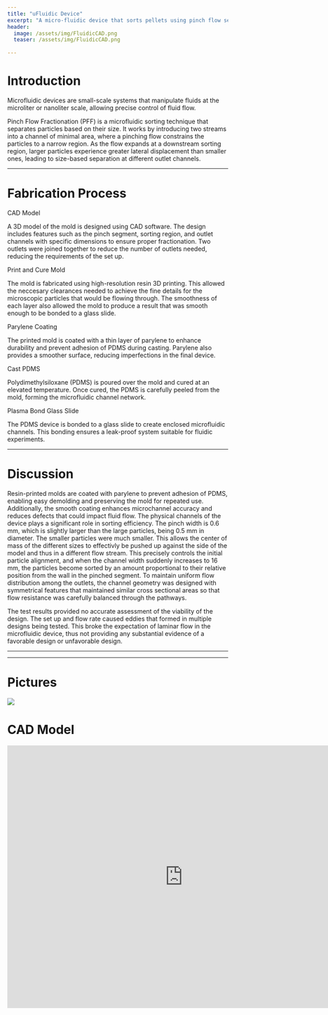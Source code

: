 ```yaml
---
title: "uFluidic Device"
excerpt: "A micro-fluidic device that sorts pellets using pinch flow seperation"
header:
  image: /assets/img/FluidicCAD.png
  teaser: /assets/img/FluidicCAD.png
  
---
```


# Introduction

Microfluidic devices are small-scale systems that manipulate fluids at the microliter or nanoliter scale, allowing precise control of fluid flow. 

Pinch Flow Fractionation (PFF) is a microfluidic sorting technique that separates particles based on their size. It works by introducing two streams into a channel of minimal area, where a pinching flow constrains the particles to a narrow region. As the flow expands at a downstream sorting region, larger particles experience greater lateral displacement than smaller ones, leading to size-based separation at different outlet channels.

---
# Fabrication Process

CAD Model

A 3D model of the mold is designed using CAD software. The design includes features such as the pinch segment, sorting region, and outlet channels with specific dimensions to ensure proper fractionation. Two outlets were joined together to reduce the number of outlets needed, reducing the requirements of the set up.

Print and Cure Mold

The mold is fabricated using high-resolution resin 3D printing. This allowed the neccesary clearances needed to achieve the fine details for the microscopic particles that would be flowing through. The smoothness of each layer also allowed the mold to produce a result that was smooth enough to be bonded to a glass slide.

Parylene Coating

The printed mold is coated with a thin layer of parylene to enhance durability and prevent adhesion of PDMS during casting. Parylene also provides a smoother surface, reducing imperfections in the final device.

Cast PDMS

Polydimethylsiloxane (PDMS) is poured over the mold and cured at an elevated temperature. Once cured, the PDMS is carefully peeled from the mold, forming the microfluidic channel network.

Plasma Bond Glass Slide

The PDMS device is  bonded to a glass slide to create enclosed microfluidic channels. This bonding ensures a leak-proof system suitable for fluidic experiments.

---
# Discussion

Resin-printed molds are coated with parylene to prevent adhesion of PDMS, enabling easy demolding and preserving the mold for repeated use. Additionally, the smooth coating enhances microchannel accuracy and reduces defects that could impact fluid flow. The physical channels of the device plays a significant role in sorting efficiency. The pinch width is 0.6 mm, which is slightly larger than the large particles, being 0.5 mm in diameter. The smaller particles were much smaller. This allows the center of mass of the different sizes to effectivly be pushed up against the side of the model and thus in a different flow stream. This precisely controls the initial particle alignment, and when the channel width suddenly increases to 16 mm, the particles become sorted by an amount proportional to their relative position from the wall in the pinched segment. To maintain uniform flow distribution among the outlets, the channel geometry was designed with symmetrical features that maintained similar cross sectional areas so that flow resistance was carefully balanced through the pathways.

The test results provided no accurate assessment of the viability of the design. The set up and flow rate caused eddies that formed in multiple designs being tested. This broke the expectation of laminar flow in the microfluidic device, thus not providing any substantial evidence of a favorable design or unfavorable design.

---

---
# Pictures
<img src=/assets/img/uFluidicMoldandCast.png >


# CAD Model
<iframe src="https://myhub.autodesk360.com/ue2df0af5/shares/public/SH35dfcQT936092f0e437224cd558fdcdc2f?mode=embed" width="800" height="600" allowfullscreen="true" webkitallowfullscreen="true" mozallowfullscreen="true"  frameborder="0"></iframe>
